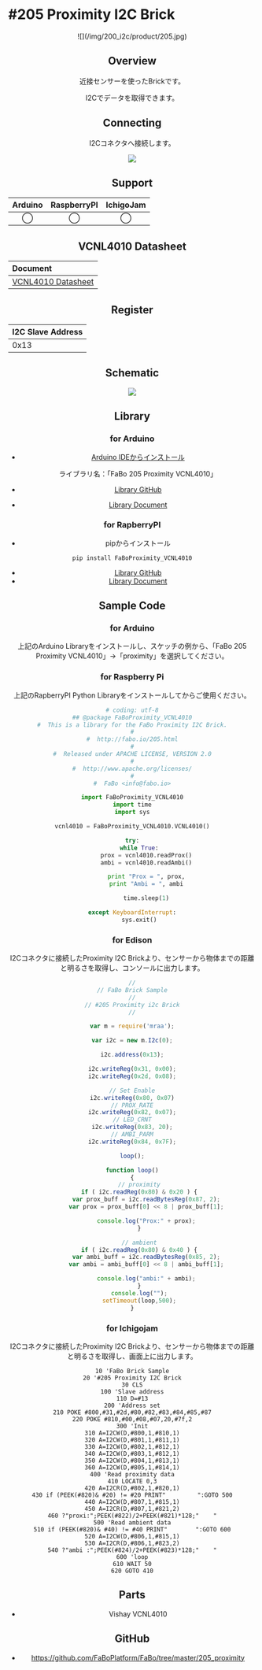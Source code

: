# #205 Proximity I2C Brick

<center>![](/img/200_i2c/product/205.jpg)
<!--COLORME-->

## Overview
近接センサーを使ったBrickです。

I2Cでデータを取得できます。

## Connecting
I2Cコネクタへ接続します。

![](/img/200_i2c/connect/205_proximity_connect.jpg)

## Support
|Arduino|RaspberryPI|IchigoJam|
|:--:|:--:|:--:|
|◯|◯|◯|

## VCNL4010 Datasheet
| Document |
|:--|
| [VCNL4010 Datasheet](https://www.adafruit.com/images/product-files/466/vcnl4010.pdf) |

## Register
| I2C Slave Address |
|:-- |
| 0x13 |

## Schematic
![](/img/200_i2c/schematic/205_proximity.png)

## Library
### for Arduino
- [Arduino IDEからインストール](http://fabo.io/library_install.html)

  ライブラリ名：「FaBo 205 Proximity VCNL4010」

- [Library GitHub](https://github.com/FaBoPlatform/FaBoProximity-VCNL4010-Library)
- [Library Document](http://fabo.io/doxygen/FaBoProximity-VCNL4010-Library/)

### for RapberryPI
- pipからインストール
```
pip install FaBoProximity_VCNL4010
```
- [Library GitHub](https://github.com/FaBoPlatform/FaBoProximity-VCNL4010-Python)
- [Library Document](http://fabo.io/doxygen/FaBoProximity-VCNL4010-Python/)

## Sample Code
### for Arduino
上記のArduino Libraryをインストールし、スケッチの例から、「FaBo 205 Proximity VCNL4010」→「proximity」を選択してください。

### for Raspberry Pi
上記のRapberryPI Python Libraryをインストールしてからご使用ください。

```python
# coding: utf-8
## @package FaBoProximity_VCNL4010
#  This is a library for the FaBo Proximity I2C Brick.
#
#  http://fabo.io/205.html
#
#  Released under APACHE LICENSE, VERSION 2.0
#
#  http://www.apache.org/licenses/
#
#  FaBo <info@fabo.io>

import FaBoProximity_VCNL4010
import time
import sys

vcnl4010 = FaBoProximity_VCNL4010.VCNL4010()

try:
    while True:
        prox = vcnl4010.readProx()
        ambi = vcnl4010.readAmbi()

        print "Prox = ", prox,
        print "Ambi = ", ambi

        time.sleep(1)

except KeyboardInterrupt:
    sys.exit()
```

### for Edison
I2Cコネクタに接続したProximity I2C Brickより、センサーから物体までの距離と明るさを取得し、コンソールに出力します。
```js
//
// FaBo Brick Sample
//
// #205 Proximity i2c Brick
//

var m = require('mraa');

var i2c = new m.I2c(0);

i2c.address(0x13);

i2c.writeReg(0x31, 0x00);
i2c.writeReg(0x2d, 0x08);

// Set Enable
i2c.writeReg(0x80, 0x07)
// PROX_RATE
i2c.writeReg(0x82, 0x07);
// LED_CRNT
i2c.writeReg(0x83, 20);
// AMBI_PARM
i2c.writeReg(0x84, 0x7F);

loop();

function loop()
{
    // proximity
    if ( i2c.readReg(0x80) & 0x20 ) {
        var prox_buff = i2c.readBytesReg(0x87, 2);
        var prox = prox_buff[0] << 8 | prox_buff[1];

        console.log("Prox:" + prox);
    }

    // ambient
    if ( i2c.readReg(0x80) & 0x40 ) {
        var ambi_buff = i2c.readBytesReg(0x85, 2);
        var ambi = ambi_buff[0] << 8 | ambi_buff[1];

        console.log("ambi:" + ambi);
    }
    console.log("");
    setTimeout(loop,500);
}
```

### for Ichigojam
I2Cコネクタに接続したProximity I2C Brickより、センサーから物体までの距離と明るさを取得し、画面上に出力します。
```
10 'FaBo Brick Sample
20 '#205 Proximity I2C Brick
30 CLS
100 'Slave address
110 D=#13
200 'Address set
210 POKE #800,#31,#2d,#80,#82,#83,#84,#85,#87
220 POKE #810,#00,#08,#07,20,#7f,2
300 'Init
310 A=I2CW(D,#800,1,#810,1)
320 A=I2CW(D,#801,1,#811,1)
330 A=I2CW(D,#802,1,#812,1)
340 A=I2CW(D,#803,1,#812,1)
350 A=I2CW(D,#804,1,#813,1)
360 A=I2CW(D,#805,1,#814,1)
400 'Read proximity data
410 LOCATE 0,3
420 A=I2CR(D,#802,1,#820,1)
430 if (PEEK(#820)& #20) != #20 PRINT"         ":GOTO 500
440 A=I2CW(D,#807,1,#815,1)
450 A=I2CR(D,#807,1,#821,2)
460 ?"proxi:";PEEK(#822)/2+PEEK(#821)*128;"    "
500 'Read ambient data
510 if (PEEK(#820)& #40) != #40 PRINT"        ":GOTO 600
520 A=I2CW(D,#806,1,#815,1)
530 A=I2CR(D,#806,1,#823,2)
540 ?"ambi :";PEEK(#824)/2+PEEK(#823)*128;"    "
600 'loop
610 WAIT 50
620 GOTO 410
```

## Parts
- Vishay VCNL4010

## GitHub
- https://github.com/FaBoPlatform/FaBo/tree/master/205_proximity
